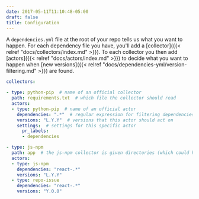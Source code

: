 ```yaml
---
date: 2017-05-11T11:10:48-05:00
draft: false
title: Configuration
---
```


A `dependencies.yml` file at the root of your repo tells us what you want
to happen. For each dependency file you have, you'll add a [collector]({{< relref
"docs/collectors/index.md" >}}). To each collector you then add [actors]({{< relref
"docs/actors/index.md" >}}) to decide what you want to happen when
[new versions]({{< relref "docs/dependencies-yml/version-filtering.md" >}})
are found.

```yaml
collectors:

- type: python-pip  # name of an official collector
  path: requirements.txt  # which file the collector should read
  actors:
  - type: python-pip  # name of an official actor
    dependencies: ".*"  # regular expression for filtering dependencies by name
    versions: "L.Y.Y"  # versions that this actor should act on
    settings:  # settings for this specific actor
      pr_labels:
      - dependencies

- type: js-npm
  path: app  # the js-npm collector is given directories (which could have package.json, yarn.lock, etc.)
  actors:
  - type: js-npm
    dependencies: "react-.*"
    versions: "L.Y.Y"
  - type: repo-issue
    dependencies: "react-.*"
    versions: "Y.0.0"

```
